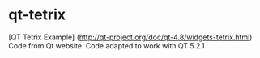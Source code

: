 qt-tetrix
=========

[QT Tetrix Example] (http://qt-project.org/doc/qt-4.8/widgets-tetrix.html) 
Code from Qt website. 
Code adapted to work with QT 5.2.1

